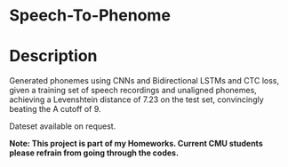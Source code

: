 # Speech-To-Phenome
# Description

Generated phonemes using CNNs and Bidirectional LSTMs and CTC loss, given a training set of speech recordings and unaligned phonemes, achieving a Levenshtein distance of 7.23 on the test set, convincingly beating the A cutoff of 9. 

Dateset available on request.

**Note: This project is part of my Homeworks. Current CMU students please refrain from going through the codes.**
